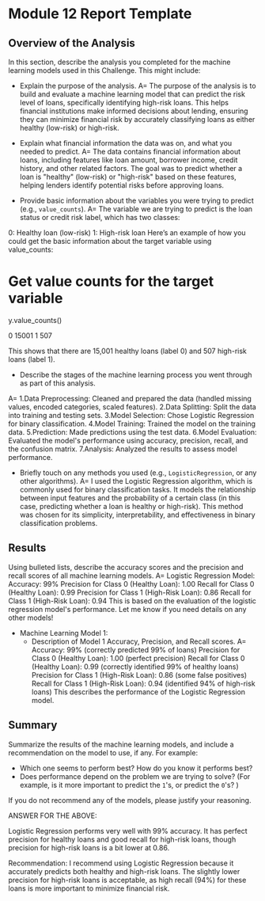 # Module 12 Report Template

## Overview of the Analysis

In this section, describe the analysis you completed for the machine learning models used in this Challenge. This might include:

* Explain the purpose of the analysis.
A= The purpose of the analysis is to build and evaluate a machine learning model that can predict the risk level of loans, specifically identifying high-risk loans. This helps financial institutions make informed decisions about lending, ensuring they can minimize financial risk by accurately classifying loans as either healthy (low-risk) or high-risk.

* Explain what financial information the data was on, and what you needed to predict.
A= The data contains financial information about loans, including features like loan amount, borrower income, credit history, and other related factors. The goal was to predict whether a loan is "healthy" (low-risk) or "high-risk" based on these features, helping lenders identify potential risks before approving loans.

* Provide basic information about the variables you were trying to predict (e.g., `value_counts`).
A= The variable we are trying to predict is the loan status or credit risk label, which has two classes:

0: Healthy loan (low-risk)
1: High-risk loan
Here’s an example of how you could get the basic information about the target variable using value_counts:

# Get value counts for the target variable
y.value_counts()

0    15001
1      507

This shows that there are 15,001 healthy loans (label 0) and 507 high-risk loans (label 1).

* Describe the stages of the machine learning process you went through as part of this analysis.

A= 1.Data Preprocessing: Cleaned and prepared the data (handled missing values, encoded categories, scaled features).
2.Data Splitting: Split the data into training and testing sets.
3.Model Selection: Chose Logistic Regression for binary classification.
4.Model Training: Trained the model on the training data.
5.Prediction: Made predictions using the test data.
6.Model Evaluation: Evaluated the model's performance using accuracy, precision, recall, and the confusion matrix.
7.Analysis: Analyzed the results to assess model performance.

* Briefly touch on any methods you used (e.g., `LogisticRegression`, or any other algorithms).
A= I used the Logistic Regression algorithm, which is commonly used for binary classification tasks. It models the relationship between input features and the probability of a certain class (in this case, predicting whether a loan is healthy or high-risk). This method was chosen for its simplicity, interpretability, and effectiveness in binary classification problems.

## Results

Using bulleted lists, describe the accuracy scores and the precision and recall scores of all machine learning models.
A= Logistic Regression Model:
Accuracy: 99%
Precision for Class 0 (Healthy Loan): 1.00
Recall for Class 0 (Healthy Loan): 0.99
Precision for Class 1 (High-Risk Loan): 0.86
Recall for Class 1 (High-Risk Loan): 0.94
This is based on the evaluation of the logistic regression model's performance. Let me know if you need details on any other models!

* Machine Learning Model 1:
    * Description of Model 1 Accuracy, Precision, and Recall scores.
    A= Accuracy: 99% (correctly predicted 99% of loans)
Precision for Class 0 (Healthy Loan): 1.00 (perfect precision)
Recall for Class 0 (Healthy Loan): 0.99 (correctly identified 99% of healthy loans)
Precision for Class 1 (High-Risk Loan): 0.86 (some false positives)
Recall for Class 1 (High-Risk Loan): 0.94 (identified 94% of high-risk loans)
This describes the performance of the Logistic Regression model.

## Summary

Summarize the results of the machine learning models, and include a recommendation on the model to use, if any. For example:

* Which one seems to perform best? How do you know it performs best?
* Does performance depend on the problem we are trying to solve? (For example, is it more important to predict the `1`'s, or predict the `0`'s? )

If you do not recommend any of the models, please justify your reasoning.

ANSWER FOR THE ABOVE: 

Logistic Regression performs very well with 99% accuracy. It has perfect precision for healthy loans and good recall for high-risk loans, though precision for high-risk loans is a bit lower at 0.86.

Recommendation: I recommend using Logistic Regression because it accurately predicts both healthy and high-risk loans. The slightly lower precision for high-risk loans is acceptable, as high recall (94%) for these loans is more important to minimize financial risk.
